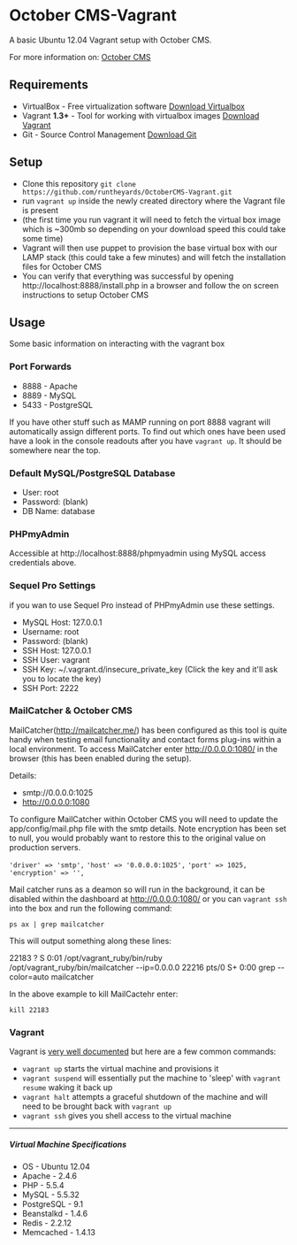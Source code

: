 # October CMS-Vagrant

A basic Ubuntu 12.04 Vagrant setup with October CMS.

For more information on: [October CMS](http://octobercms.com/)

## Requirements

* VirtualBox - Free virtualization software [Download Virtualbox](https://www.virtualbox.org/wiki/Downloads)
* Vagrant **1.3+** - Tool for working with virtualbox images [Download Vagrant](https://www.vagrantup.com)
* Git - Source Control Management [Download Git](http://git-scm.com/downloads)

## Setup

* Clone this repository `git clone https://github.com/runtheyards/OctoberCMS-Vagrant.git`
* run `vagrant up` inside the newly created directory where the Vagrant file is present
* (the first time you run vagrant it will need to fetch the virtual box image which is ~300mb so depending on your download speed this could take some time)
* Vagrant will then use puppet to provision the base virtual box with our LAMP stack (this could take a few minutes) and will fetch the installation files for October CMS
* You can verify that everything was successful by opening http://localhost:8888/install.php in a browser and follow the on screen instructions to setup October CMS

## Usage

Some basic information on interacting with the vagrant box

### Port Forwards

* 8888 - Apache
* 8889 - MySQL 
* 5433 - PostgreSQL

If you have other stuff such as MAMP running on port 8888 vagrant will automatically assign different ports. To find out which ones have been used have a look in the console readouts after you have `vagrant up`. It should be somewhere near the top.

### Default MySQL/PostgreSQL Database

* User: root
* Password: (blank)
* DB Name: database


### PHPmyAdmin

Accessible at http://localhost:8888/phpmyadmin using MySQL access credentials above.

### Sequel Pro Settings
if you wan to use Sequel Pro instead of PHPmyAdmin use these settings.

* MySQL Host: 127.0.0.1
* Username: root
* Password: (blank)
* SSH Host: 127.0.0.1
* SSH User: vagrant
* SSH Key: ~/.vagrant.d/insecure_private_key (Click the key and it'll ask you to locate the key)
* SSH Port: 2222

### MailCatcher & October CMS
MailCatcher(http://mailcatcher.me/) has been configured as this tool is quite handy when testing email functionality and contact forms plug-ins within a local environment. To access MailCatcher enter http://0.0.0.0:1080/ in the browser (this has been enabled during the setup).

Details:

* smtp://0.0.0.0:1025
* http://0.0.0.0:1080

To configure MailCatcher within October CMS you will need to update the app/config/mail.php file with the smtp details. Note encryption has been set to null, you would probably want to restore this to the original value on production servers. 

`'driver' => 'smtp',`
`'host' => '0.0.0.0:1025',`
`'port' => 1025,`
`'encryption' => '',`

Mail catcher runs as a deamon so will run in the background, it can be disabled within the dashboard at http://0.0.0.0:1080/ or you can `vagrant ssh` into the box and run the following command:

`ps ax | grep mailcatcher` 

This will output something along these lines:

22183 ?        S      0:01 /opt/vagrant_ruby/bin/ruby /opt/vagrant_ruby/bin/mailcatcher --ip=0.0.0.0
22216 pts/0    S+     0:00 grep --color=auto mailcatcher

In the above example to kill MailCactehr enter:

`kill 22183`

### Vagrant

Vagrant is [very well documented](https://docs.vagrantup.com/v2/) but here are a few common commands:

* `vagrant up` starts the virtual machine and provisions it
* `vagrant suspend` will essentially put the machine to 'sleep' with `vagrant resume` waking it back up
* `vagrant halt` attempts a graceful shutdown of the machine and will need to be brought back with `vagrant up`
* `vagrant ssh` gives you shell access to the virtual machine


----
##### Virtual Machine Specifications #####

* OS     - Ubuntu 12.04
* Apache - 2.4.6
* PHP    - 5.5.4
* MySQL  - 5.5.32
* PostgreSQL - 9.1
* Beanstalkd - 1.4.6
* Redis - 2.2.12
* Memcached - 1.4.13
